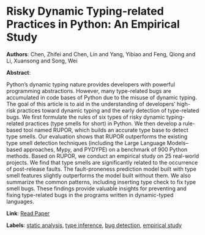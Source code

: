 # Risky Dynamic Typing-related Practices in Python: An Empirical Study

**Authors**: Chen, Zhifei and Chen, Lin and Yang, Yibiao and Feng, Qiong and Li, Xuansong and Song, Wei

**Abstract**:

Python’s dynamic typing nature provides developers with powerful programming abstractions. However, many type-related bugs are accumulated in code bases of Python due to the misuse of dynamic typing. The goal of this article is to aid in the understanding of developers’ high-risk practices toward dynamic typing and the early detection of type-related bugs. We first formulate the rules of six types of risky dynamic typing-related practices (type smells for short) in Python. We then develop a rule-based tool named RUPOR, which builds an accurate type base to detect type smells. Our evaluation shows that RUPOR outperforms the existing type smell detection techniques (including the Large Language Models–based approaches, Mypy, and PYDYPE) on a benchmark of 900 Python methods. Based on RUPOR, we conduct an empirical study on 25 real-world projects. We find that type smells are significantly related to the occurrence of post-release faults. The fault-proneness prediction model built with type smell features slightly outperforms the model built without them. We also summarize the common patterns, including inserting type check to fix type smell bugs. These findings provide valuable insights for preventing and fixing type-related bugs in the programs written in dynamic-typed languages.

**Link**: [Read Paper](https://doi.org/10.1145/3649593)

**Labels**: [static analysis](../../labels/static_analysis.md), [type inference](../../labels/type_inference.md), [bug detection](../../labels/bug_detection.md), [empirical study](../../labels/empirical_study.md)
